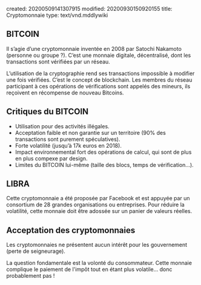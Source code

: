 created: 20200509141307915
modified: 20200930150920155
title: Cryptomonnaie
type: text/vnd.mddlywiki

## BITCOIN

Il s’agie d’une cryptomonnaie inventée en 2008 par Satochi Nakamoto (personne ou groupe ?). C’est une monnaie digitale, décentralisé, dont les transactions sont vérifiées par un réseau. 

L’utilisation de la cryptographie rend ses transactions impossible à modifier une fois vérifiées. C’est le concept de blockchain. Les membres du réseau participant à ces opérations de vérifications sont appelés des mineurs, ils reçoivent en récompense de nouveau Bitcoins.

## Critiques du BITCOIN

* Utilisation pour des activités illégales.
* Acceptation faible et non garantie sur un territoire (90% des transactions sont purement spéculatives).
* Forte volatilité (jusqu’à 17k euros en 2018).
* Impact environnemental fort des opérations de calcul, qui sont de plus en plus compexe par design.
* Limites du BITCOIN lui-même (taille des blocs, temps de vérification...).

## LIBRA

Cette cryptomonnaie a été proposée par Facebook et est appuyée par un consortium de 28 grandes organisations ou entreprises. Pour réduire la volatilité, cette monnaie doit être adossée sur un panier de valeurs réelles.  

## Acceptation des cryptomonnaies

Les cryptomonnaies ne présentent aucun intérêt pour les gouvernement (perte de seigneurage).

La question fondamentale est la volonté du consommateur. Cette monnaie complique le paiement de l'impôt tout en étant plus volatile... donc probablement pas !